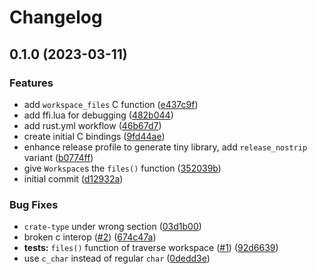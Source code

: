 # Changelog

## 0.1.0 (2023-03-11)


### Features

* add `workspace_files` C function ([e437c9f](https://github.com/nvim-neorg/neorg-dirman/commit/e437c9f9a73ab51be068ec0749f8ea6dbe70c97b))
* add ffi.lua for debugging ([482b044](https://github.com/nvim-neorg/neorg-dirman/commit/482b044463f704071eff34fb8f6a82ef5cac1c25))
* add rust.yml workflow ([46b67d7](https://github.com/nvim-neorg/neorg-dirman/commit/46b67d7d663b244bafca5c75ff1b3449add75168))
* create initial C bindings ([9fd44ae](https://github.com/nvim-neorg/neorg-dirman/commit/9fd44aeffccc7e6b1b0c399bb85cfa64b8ccb6dd))
* enhance release profile to generate tiny library, add `release_nostrip` variant ([b0774ff](https://github.com/nvim-neorg/neorg-dirman/commit/b0774ff2d1051296ee357597c6d9868d772fdbc5))
* give `Workspace`s the `files()` function ([352039b](https://github.com/nvim-neorg/neorg-dirman/commit/352039ba9ad55b0a9b9284c72ba2f0d09469bb55))
* initial commit ([d12932a](https://github.com/nvim-neorg/neorg-dirman/commit/d12932a24e00d11486eb941e9b136bd7f686ee60))


### Bug Fixes

* `crate-type` under wrong section ([03d1b00](https://github.com/nvim-neorg/neorg-dirman/commit/03d1b002988a7fb44d409b38bec46ab06ea5d606))
* broken c interop ([#2](https://github.com/nvim-neorg/neorg-dirman/issues/2)) ([674c47a](https://github.com/nvim-neorg/neorg-dirman/commit/674c47a06f4fde5f1b13c3c746be3ba9d158b926))
* **tests:** `files()` function of traverse workspace ([#1](https://github.com/nvim-neorg/neorg-dirman/issues/1)) ([92d6639](https://github.com/nvim-neorg/neorg-dirman/commit/92d6639baafce9efe3d9ff4b28ad0d0483d366d8))
* use `c_char` instead of regular `char` ([0dedd3e](https://github.com/nvim-neorg/neorg-dirman/commit/0dedd3e33807c3645ef42a1ef5da31fc1a676f15))
